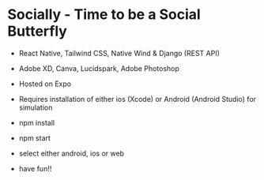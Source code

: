 # Socially - Time to be a Social Butterfly

- React Native, Tailwind CSS, Native Wind & Django (REST API)
- Adobe XD, Canva, Lucidspark, Adobe Photoshop
- Hosted on Expo
- Requires installation of either ios (Xcode) or Android (Android Studio) for simulation


- npm install
- npm start 
- select either android, ios or web
- have fun!!
